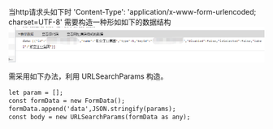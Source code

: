 当http请求头如下时  'Content-Type': 'application/x-www-form-urlencoded; charset=UTF-8'
需要构造一种形如如下的数据结构 ![img.png](img.png)

需采用如下办法，利用 URLSearchParams 构造。
```angular2html
let param = [];
const formData = new FormData();
formData.append('data',JSON.stringify(params);
const body = new URLSearchParams(formData as any);
```